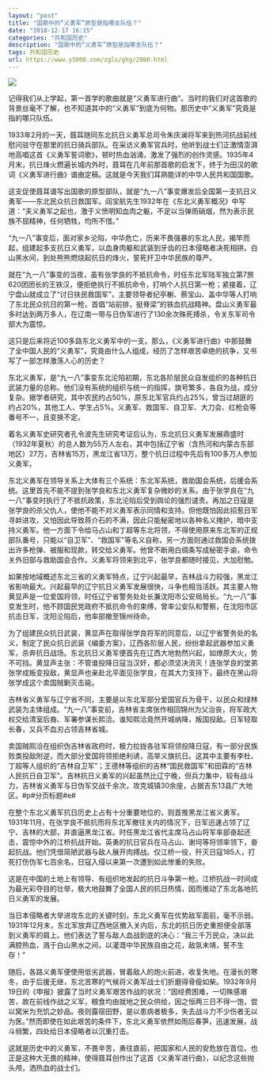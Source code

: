 ```yaml
---
layout: "post"
title: "国歌中的“义勇军”原型是指哪支队伍？"
date: "2018-12-17 16:15"
categories: "共和国历史"
description: "国歌中的“义勇军”原型是指哪支队伍？"
tags: 共和国历史
url: https://www.y5000.com/zgls/ghg/2980.html
---
```






![](https://img.y5000.com/uploads/allimg/160726/4-160H6000IM44.jpg)

记得我们从上学起，第一首学的歌曲就是“义勇军进行曲”。当时的我们对这首歌的背景丝毫不了解，也不知道其中的“义勇军”到底为何物。那历史中“义勇军”究竟是指的哪只队伍。

1933年2月的一天，聂耳随同东北抗日义勇军总司令朱庆澜将军来到热河抗战前线慰问驻守在那里的抗日骑兵部队。在采访义勇军官兵时，他听到战士们正激情澎湃地高唱这首《义勇军誓词歌》，顿时热血汹涌，激发了强烈的创作灵感。1935年4月末，抗日烽火燃遍长城内外时，聂耳在几年前那首歌的启发下，终于为田汉的歌词《义勇军进行曲》谱曲定稿。这就是今天我们耳熟能详的中华人民共和国国歌。

这支促使聂耳谱写出国歌的原型部队，就是“九一八”事变爆发后全国第一支抗日义勇军——东北民众抗日救国军。阎宝航先生1932年在《东北义勇军概况》中写道：“夫义勇军之起也，激于义愤明知血肉之躯，不足以当弹雨硝烟，然为表示民族不屈精神，任何牺牲，均所不惜。”

“九一八”事变后，面对家乡沦陷，中华危亡，历来不畏强暴的东北人民，揭竿而起，组建起多支抗日义勇军，以血身肉躯和武装到牙齿的日本侵略者决死相拼。白山黑水间，到处熊熊燃烧起抗日的烽火，誓死扞卫中华民族的尊严。

就在“九一八”事变的当夜，虽有张学良的不抵抗命令，时任东北军陆军独立第7旅620团团长的王铁汉，便拒绝执行不抵抗命令，打响个人抗日第一枪；紧接着，辽宁盘山就成立了“讨日扶民救国军”，主要领导者纪亭榭、蔡宝山、盖中华等人打响了东北民众抗日的第一枪，首倡“站前排，挺脊梁”的铁血抗战精神。盘山义勇军最多时达到两万多人，在辽南一带与日伪军进行了130余次殊死搏杀，令关东军司令部大为震惊。

这只是后来将近100多路东北义勇军中的一支。那么，《义勇军进行曲》中那鼓舞了全中国人民的“义勇军”，究竟由什么人组成，经历了怎样艰苦卓绝的抗争，又书写了一部怎样激荡人心的历史？

东北义勇军，是“九一八”事变东北沦陷初期，东北各阶层民众自发组织的各种抗日武装力量的总称。他们没有系统的组织与统一的指挥，旗号繁多，各自为战，成分复杂。据学者研究，其中农民约占50%，原东北军官兵约占25%，曾当过胡匪的约占20%，其他工人、学生占5%。义勇军、救国军、自卫军、大刀会、红枪会等番号不一，且变换不定。

着名义勇军史研究者孔令波先生研究考证后认为，东北抗日义勇军发展鼎盛时（1932年夏秋）的总人数为55万人左右，其中包括辽宁省（含热河和内蒙古东部地区）27万，吉林省15万，黑龙江省13万，整个抗日过程中先后有100多万人参加义勇军。

东北义勇军在领导关系上大体有三个系统：东北军系统，救助国会系统，后援会系统。这里首先不能不提到张学良和东北义勇军复杂微妙的关系。由于张学良在“九一八”事变时执行了不抵抗政策，东北沦陷后受到舆论的强烈谴责。再加之日寇是张学良的杀父仇人，使他不能不对义勇军表示同情和支持。但他既怕因此招惹日军寻衅进攻，又怕因此导致蒋介石的不满，因此只能秘密地以各种名义掩护，暗中支持义勇军。他一方面下令给马占山和丁超等东北将领，不得使用原来东北军的正规部队番号，只能以“自卫军”、“救国军”等名义自称，另一方面则通过救国会系统拨出许多枪弹、被服和现款，转交给义勇军。他曾不断用白绸条写成秘密手谕，命令关外旧部与救助国会合作。义勇军将领来到北平，张学良都随时接见，大加慰勉。

如果按地域概述东北三省的义勇军特点，辽宁兴起最早，吉林战斗力较强，黑龙江省影响最大。兴起最早的辽宁抗日义勇军发展很快，斗争也相当活跃。其主要人物黄显声是一位爱国将领，时任辽宁省警务处处长兼沈阳市公安局局长。“九一八”事变发生时，他不顾国民党政府不抵抗命令的束缚，曾率公安队和警察，在沈阳市区抗击日军，沈阳沦陷后，他率部撤至锦州待命。

为了组建民众抗日武装，黄显声在取得张学良将军的同意后，以辽宁省警务处的名义，制定了民众抗日武装《编委方案》，辽西各阶层人民，纷纷拿起武器参加义勇军，杀奔抗日战场。东北抗日义勇军便首先在辽西大地勃然兴起，如燎原大火，势不可挡。黄显声主张：不管谁投降日寇当汉奸，都必须坚决消灭！连张学良的堂弟张学成叛变投敌，黄显声也亲赴北平面见张学良，在其大力支持下，最终在黑山将张学成这个卖国贼剿灭击毙。

吉林省义勇军与辽宁省不同，主要是以东北军部分爱国官兵为骨干，以民众和绿林武装为主体组成。“九一八”事变前，吉林省主席张作相回锦州为父治丧，将军政大权交给清室后裔、军署参谋长熙洽。谁知熙洽竟然开城纳降，叛国投敌。日军轻取长春，又兵不血刃占领吉林省城。

卖国贼熙洽在组织伪吉林省政府时，极力拉拢各驻军将领投降日寇，有一部分民族败类投敌附逆，而大部分爱国将领拒绝利诱，高举义旗抗日。这其中主要有李杜、丁超等人组织的“吉林自卫军”；王德林等组织的吉林“国民救国军”和田霖的“吉林人民抗日自卫军”。吉林抗日义勇军的兴起虽然比辽宁晚，但兵力集中，较有战斗力，吉林省义勇军与日伪军交战千余次，攻克城镇30余座，占据吉东13县广大地区。#p#分页标题#e#

在整个东北义勇军抗日历史上占有十分重要地位的，则首推黑龙江省义勇军。1931年11月，在张学良不抵抗而将东北军撤往关内的情况下，日军迅速占领了辽宁、吉林的大部，并直逼黑龙江省。时任黑龙江省代主席马占山将军率部奋起还击，震惊中外的江桥抗战开始。英勇的抗日官兵在马占山、谢坷等将领率领下，奋起抗战。他们凭借简陋武器与敌人展开肉搏战。仅江桥一役，歼灭日寇185人，打死打伤伪军七百余名，日寇入侵以来第一次遭到如此惨重的失败。

这是在中国的土地上有领导、有组织地发起的抗日斗争第一枪。江桥抗战一时间成为最光彩夺目的壮举，极大地鼓舞了全国人民的抗日热情，因而推动了东北各地抗日义勇军的发展。

当日本侵略者大举进攻东北的关键时刻，东北义勇军在优势敌军面前，毫不示弱。1931年12月末，东北军放弃辽西地区撤入关内后，东北的抗日历史重担便全部落到义勇军的肩上。他们表达了誓与敌人血战到底的决心：“我三千万民众，决以此满腔热血，溅于白山黑水之间，以灌溉中华民族自由之花，敌氛未靖，誓不生存！”

随后，各路义勇军便使用低劣武器，冒着敌人的炮火前进，收复失地。在漫长的寒冬，由于后援无继，东北苦寒的气候将义勇军战士们折磨得骨瘦如柴。1932年9月19日的《申报》披露了当时义勇军艰苦作战的状况：“因经费困难，一切殊感艰苦，故在前线作战之义军，粮食均由就地之民众供给，因之恒两三日不得一饱，尝以窝米为充饥之妙品。夜则露宿田野，是以患病者极多，失去战斗力不少伤者无以为医。”然而即使在如此艰苦的条件下，东北义勇军依然如雨后春笋，迅速发展，战斗频繁，四处给日本侵略者以沉重打击。

这就是历史中的义勇军，不畏辛苦，勇往直前，把国家和人民的安危放在首位。也正是这种大无畏的精神，使得聂耳创作出了这首《义勇军进行曲》，以纪念这些抛头颅，洒热血的战士们。
